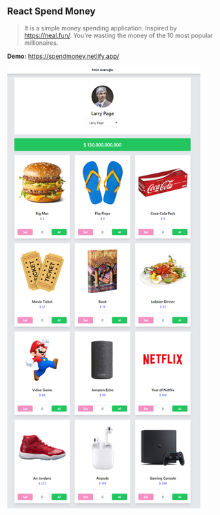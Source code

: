## React Spend Money

> It is a simple money spending application. Inspired by https://neal.fun/. You're wasting the money of the 10 most popular millionaires.


**Demo:** https://spendmoney.netlify.app/

![enter image description here](https://raw.githubusercontent.com/eminazeroglu/spend-money/master/public/spend-money.png)

